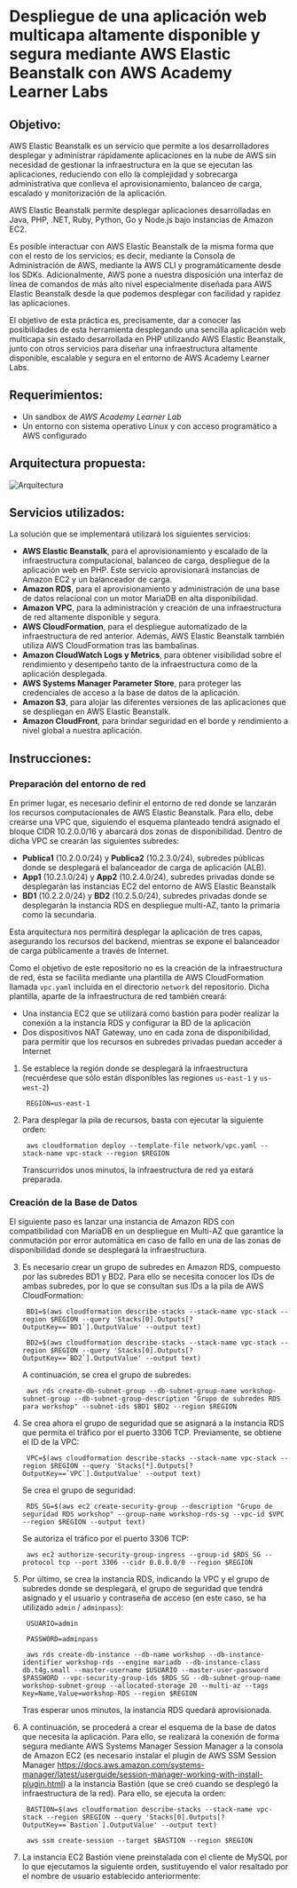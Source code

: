 # **Despliegue de una aplicación web multicapa altamente disponible y segura mediante AWS Elastic Beanstalk con AWS Academy Learner Labs**

## **Objetivo:**
AWS Elastic Beanstalk es un servicio que permite a los desarrolladores desplegar y administrar rápidamente aplicaciones en la nube de AWS sin necesidad de gestionar la infraestructura en la que se ejecutan las aplicaciones, reduciendo con ello la complejidad y sobrecarga administrativa que conlleva el aprovisionamiento, balanceo de carga, escalado y monitorización de la aplicación.

AWS Elastic Beanstalk permite desplegar aplicaciones desarrolladas en Java, PHP, .NET, Ruby, Python, Go y Node.js bajo instancias de Amazon EC2.

Es posible interactuar con AWS Elastic Beanstalk de la misma forma que con el resto de los servicios; es decir, mediante la Consola de Administración de AWS, mediante la AWS CLI y programáticamente desde los SDKs. Adicionalmente, AWS pone a nuestra disposición una interfaz de línea de comandos de más alto nivel especialmente diseñada para AWS Elastic Beanstalk desde la que podemos desplegar con facilidad y rapidez las aplicaciones.

El objetivo de esta práctica es, precisamente, dar a conocer las posibilidades de esta herramienta desplegando una sencilla aplicación web multicapa sin estado desarrollada en PHP utilizando AWS Elastic Beanstalk, junto con otros servicios para diseñar una infraestructura altamente disponible, escalable y segura en el entorno de AWS Academy Learner Labs.

## **Requerimientos:**

* Un sandbox de <em>AWS Academy Learner Lab</em> 
* Un entorno con sistema operativo Linux y con acceso programático a AWS configurado

## **Arquitectura propuesta:**

![Arquitectura](/images/arch.png)

## **Servicios utilizados:**

La solución que se implementará utilizará los siguientes servicios:
* **AWS Elastic Beanstalk**, para el aprovisionamiento y escalado de la infraestructura computacional, balanceo de carga, despliegue de la aplicación web en PHP. Este servicio aprovisionará instancias de Amazon EC2 y un balanceador de carga.
* **Amazon RDS**, para el aprovisionamiento y administración de una base de datos relacional con un motor MariaDB en alta disponibilidad.
* **Amazon VPC**, para la administración y creación de una infraestructura de red altamente disponible y segura.
* **AWS CloudFormation**, para el despliegue automatizado de la infraestructura de red anterior. Además, AWS Elastic Beanstalk también utiliza AWS CloudFormation tras las bambalinas.
* **Amazon CloudWatch Logs y Metrics**, para obtener visibilidad sobre el rendimiento y desempeño tanto de la infraestructura como de la aplicación desplegada.
* **AWS Systems Manager Parameter Store**, para proteger las credenciales de acceso a la base de datos de la aplicación.
* **Amazon S3**, para alojar las diferentes versiones de las aplicaciones que se despliegan en AWS Elastic Beanstalk.
* **Amazon CloudFront**, para brindar seguridad en el borde y rendimiento a nivel global a nuestra aplicación.

## **Instrucciones:**

### **Preparación del entorno de red**

En primer lugar, es necesario definir el entorno de red donde se lanzarán los recursos computacionales de AWS Elastic Beanstalk. Para ello, debe crearse una VPC que, siguiendo el esquema planteado tendrá asignado el bloque CIDR 10.2.0.0/16 y abarcará dos zonas de disponibilidad. Dentro de dicha VPC se crearán las siguientes subredes:

* **Publica1** (10.2.0.0/24) y **Publica2** (10.2.3.0/24), subredes públicas donde se desplegará el balanceador de carga de aplicación (ALB).
* **App1** (10.2.1.0/24) y **App2** (10.2.4.0/24), subredes privadas donde se desplegarán las instancias EC2 del entorno de AWS Elastic Beanstalk
* **BD1** (10.2.2.0/24) y **BD2** (10.2.5.0/24), subredes privadas donde se desplegarán la instancia RDS en despliegue multi-AZ, tanto la primaria como la secundaria.

Esta arquitectura nos permitirá desplegar la aplicación de tres capas, asegurando los recursos del backend, mientras se expone el balanceador de carga públicamente a través de Internet.

Como el objetivo de este repositorio no es la creación de la infraestructura de red, ésta se facilita mediante una plantilla de AWS CloudFormation llamada `vpc.yaml` incluida en el directorio `network` del repositorio. Dicha plantilla, aparte de la infraestructura de red también creará:

* Una instancia EC2 que se utilizará como bastión para poder realizar la conexión a la instancia RDS y configurar la BD de la aplicación
* Dos dispositivos NAT Gateway, uno en cada zona de disponibilidad, para permitir que los recursos en subredes privadas puedan acceder a Internet

1. Se establece la región donde se desplegará la infraestructura (recuérdese que sólo están disponibles las regiones `us-east-1` y `us-west-2`)

        REGION=us-east-1

2. Para desplegar la pila de recursos, basta con ejecutar la siguiente orden:

        aws cloudformation deploy --template-file network/vpc.yaml --stack-name vpc-stack --region $REGION

    Transcurridos unos minutos, la infraestructura de red ya estará preparada.

### **Creación de la Base de Datos**

El siguiente paso es lanzar una instancia de Amazon RDS con compatibilidad con MariaDB en un despliegue en Multi-AZ que garantice la conmutación por error automática en caso de fallo en una de las zonas de disponibilidad donde se desplegará la infraestructura.

3. Es necesario crear un grupo de subredes en Amazon RDS, compuesto por las subredes BD1 y BD2. Para ello se necesita conocer los IDs de ambas subredes, por lo que se consultan sus IDs a la pila de AWS CloudFormation:

        BD1=$(aws cloudformation describe-stacks --stack-name vpc-stack --region $REGION --query 'Stacks[0].Outputs[?OutputKey==`BD1`].OutputValue' --output text)

        BD2=$(aws cloudformation describe-stacks --stack-name vpc-stack --region $REGION --query 'Stacks[0].Outputs[?OutputKey==`BD2`].OutputValue' --output text)

    A continuación, se crea el grupo de subredes:

        aws rds create-db-subnet-group --db-subnet-group-name workshop-subnet-group --db-subnet-group-description "Grupo de subredes RDS para workshop" --subnet-ids $BD1 $BD2 --region $REGION

4. Se crea ahora el grupo de seguridad que se asignará a la instancia RDS que permita el tráfico por el puerto 3306 TCP. Previamente, se obtiene el ID de la VPC:

        VPC=$(aws cloudformation describe-stacks --stack-name vpc-stack --region $REGION --query 'Stacks[*].Outputs[?OutputKey==`VPC`].OutputValue' --output text)

    Se crea el grupo de seguridad:

        RDS_SG=$(aws ec2 create-security-group --description "Grupo de seguridad RDS workshop" --group-name workshop-rds-sg --vpc-id $VPC --region $REGION --output text)

    Se autoriza el tráfico por el puerto 3306 TCP:

        aws ec2 authorize-security-group-ingress --group-id $RDS_SG --protocol tcp --port 3306 --cidr 0.0.0.0/0 --region $REGION

5. Por último, se crea la instancia RDS, indicando la VPC y el grupo de subredes donde se desplegará, el grupo de seguridad que tendrá asignado y el usuario y contraseña de acceso (en este caso, se ha utilizado `admin` / `adminpass`):

        USUARIO=admin

        PASSWORD=adminpass

        aws rds create-db-instance --db-name workshop --db-instance-identifier workshop-rds --engine mariadb --db-instance-class db.t4g.small --master-username $USUARIO --master-user-password $PASSWORD --vpc-security-group-ids $RDS_SG --db-subnet-group-name workshop-subnet-group --allocated-storage 20 --multi-az --tags Key=Name,Value=workshop-RDS --region $REGION

    Tras esperar unos minutos, la instancia RDS quedará aprovisionada.
    
6. A continuación, se procederá a crear el esquema de la base de datos que necesita la aplicación. Para ello, se realizará la conexión de forma segura mediante AWS Systems Manager Session Manager a la consola de Amazon EC2 (es necesario instalar el plugin de AWS SSM Session Manager https://docs.aws.amazon.com/systems-manager/latest/userguide/session-manager-working-with-install-plugin.html) a la instancia Bastión (que se creó cuando se desplegó la infraestructura de la red). Para ello, se ejecuta la orden:

        BASTION=$(aws cloudformation describe-stacks --stack-name vpc-stack --region $REGION --query 'Stacks[0].Outputs[?OutputKey==`Bastion`].OutputValue' --output text)
        
        aws ssm create-session --target $BASTION --region $REGION

7. La instancia EC2 Bastión viene preinstalada con el cliente de MySQL por lo que ejecutamos la siguiente orden, sustituyendo el valor resaltado por el nombre de usuario establecido anteriormente:

    






